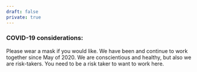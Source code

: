 ```yaml
---
draft: false
private: true
---
```


### COVID-19 considerations:
Please wear a mask if you would like. We have been and continue to work
together since May of 2020. We are conscientious and healthy, but also we are
risk-takers. You need to be a risk taker to want to work here.
